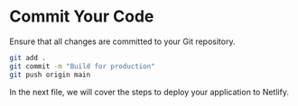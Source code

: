 # Commit Your Code

Ensure that all changes are committed to your Git repository.

```sh
git add .
git commit -m "Build for production"
git push origin main
```

In the next file, we will cover the steps to deploy your application to Netlify.
